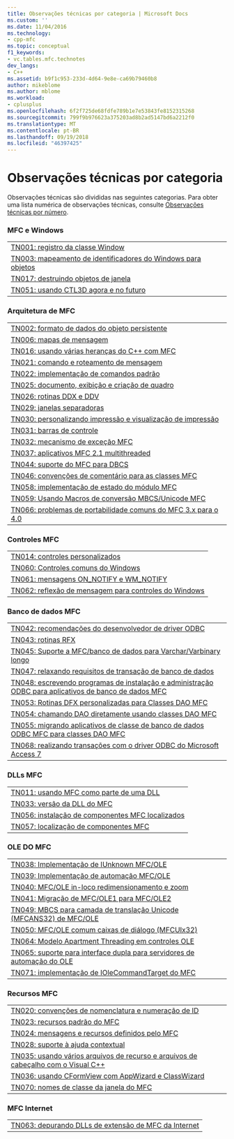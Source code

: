 ```yaml
---
title: Observações técnicas por categoria | Microsoft Docs
ms.custom: ''
ms.date: 11/04/2016
ms.technology:
- cpp-mfc
ms.topic: conceptual
f1_keywords:
- vc.tables.mfc.technotes
dev_langs:
- C++
ms.assetid: b9f1c953-233d-4d64-9e8e-ca69b79460b8
author: mikeblome
ms.author: mblome
ms.workload:
- cplusplus
ms.openlocfilehash: 6f2f725de68fdfe789b1e7e53843fe8152315268
ms.sourcegitcommit: 799f9b976623a375203ad8b2ad5147bd6a2212f0
ms.translationtype: MT
ms.contentlocale: pt-BR
ms.lasthandoff: 09/19/2018
ms.locfileid: "46397425"
---
```

# <a name="technical-notes-by-category"></a>Observações técnicas por categoria

Observações técnicas são divididas nas seguintes categorias. Para obter uma lista numérica de observações técnicas, consulte [Observações técnicas por número](../mfc/technical-notes-by-number.md).

### <a name="mfc-and-windows"></a>MFC e Windows

||
|-|
|[TN001: registro da classe Window](../mfc/tn001-window-class-registration.md)|
|[TN003: mapeamento de identificadores do Windows para objetos](../mfc/tn003-mapping-of-windows-handles-to-objects.md)|
|[TN017: destruindo objetos de janela](../mfc/tn017-destroying-window-objects.md)|
|[TN051: usando CTL3D agora e no futuro](../mfc/tn051-using-ctl3d-now-and-in-the-future.md)|

### <a name="mfc-architecture"></a>Arquitetura de MFC

||
|-|
|[TN002: formato de dados do objeto persistente](../mfc/tn002-persistent-object-data-format.md)|
|[TN006: mapas de mensagem](../mfc/tn006-message-maps.md)|
|[TN016: usando várias heranças do C++ com MFC](../mfc/tn016-using-cpp-multiple-inheritance-with-mfc.md)|
|[TN021: comando e roteamento de mensagem](../mfc/tn021-command-and-message-routing.md)|
|[TN022: implementação de comandos padrão](../mfc/tn022-standard-commands-implementation.md)|
|[TN025: documento, exibição e criação de quadro](../mfc/tn025-document-view-and-frame-creation.md)|
|[TN026: rotinas DDX e DDV](../mfc/tn026-ddx-and-ddv-routines.md)|
|[TN029: janelas separadoras](../mfc/tn029-splitter-windows.md)|
|[TN030: personalizando impressão e visualização de impressão](../mfc/tn030-customizing-printing-and-print-preview.md)|
|[TN031: barras de controle](../mfc/tn031-control-bars.md)|
|[TN032: mecanismo de exceção MFC](../mfc/tn032-mfc-exception-mechanism.md)|
|[TN037: aplicativos MFC 2.1 multithreaded](../mfc/tn037-multithreaded-mfc-2-1-applications.md)|
|[TN044: suporte do MFC para DBCS](../mfc/tn044-mfc-support-for-dbcs.md)|
|[TN046: convenções de comentário para as classes MFC](../mfc/tn046-commenting-conventions-for-the-mfc-classes.md)|
|[TN058: implementação de estado do módulo MFC](../mfc/tn058-mfc-module-state-implementation.md)|
|[TN059: Usando Macros de conversão MBCS/Unicode MFC](../mfc/tn059-using-mfc-mbcs-unicode-conversion-macros.md)|
|[TN066: problemas de portabilidade comuns do MFC 3.x para o 4.0](../mfc/tn066-common-mfc-3-x-to-4-0-porting-issues.md)|

### <a name="mfc-controls"></a>Controles MFC

||
|-|
|[TN014: controles personalizados](../mfc/tn014-custom-controls.md)|
|[TN060: Controles comuns do Windows](../mfc/tn060-the-new-windows-common-controls.md)|
|[TN061: mensagens ON_NOTIFY e WM_NOTIFY](../mfc/tn061-on-notify-and-wm-notify-messages.md)|
|[TN062: reflexão de mensagem para controles do Windows](../mfc/tn062-message-reflection-for-windows-controls.md)|

### <a name="mfc-database"></a>Banco de dados MFC

||
|-|
|[TN042: recomendações do desenvolvedor de driver ODBC](../mfc/tn042-odbc-driver-developer-recommendations.md)|
|[TN043: rotinas RFX](../mfc/tn043-rfx-routines.md)|
|[TN045: Suporte a MFC/banco de dados para Varchar/Varbinary longo](../mfc/tn045-mfc-database-support-for-long-varchar-varbinary.md)|
|[TN047: relaxando requisitos de transação de banco de dados](../mfc/tn047-relaxing-database-transaction-requirements.md)|
|[TN048: escrevendo programas de instalação e administração ODBC para aplicativos de banco de dados MFC](../mfc/tn048-writing-odbc-setup-and-administration-programs.md)|
|[TN053: Rotinas DFX personalizadas para Classes DAO MFC](../mfc/tn053-custom-dfx-routines-for-dao-database-classes.md)|
|[TN054: chamando DAO diretamente usando classes DAO MFC](../mfc/tn054-calling-dao-directly-while-using-mfc-dao-classes.md)|
|[TN055: migrando aplicativos de classe de banco de dados ODBC MFC para classes DAO MFC](../mfc/tn055-migrating-mfc-odbc-database-class-applications-to-mfc-dao-classes.md)|
|[TN068: realizando transações com o driver ODBC do Microsoft Access 7](../mfc/tn068-performing-transactions-with-the-microsoft-access-7-odbc-driver.md)|

### <a name="mfc-dlls"></a>DLLs MFC

||
|-|
|[TN011: usando MFC como parte de uma DLL](../mfc/tn011-using-mfc-as-part-of-a-dll.md)|
|[TN033: versão da DLL do MFC](../mfc/tn033-dll-version-of-mfc.md)|
|[TN056: instalação de componentes MFC localizados](../mfc/tn056-installation-of-localized-mfc-components.md)|
|[TN057: localização de componentes MFC](../mfc/tn057-localization-of-mfc-components.md)|

### <a name="mfc-ole"></a>OLE DO MFC

||
|-|
|[TN038: Implementação de IUnknown MFC/OLE](../mfc/tn038-mfc-ole-iunknown-implementation.md)|
|[TN039: Implementação de automação MFC/OLE](../mfc/tn039-mfc-ole-automation-implementation.md)|
|[TN040: MFC/OLE in-loco redimensionamento e zoom](../mfc/tn040-mfc-ole-in-place-resizing-and-zooming.md)|
|[TN041: Migração de MFC/OLE1 para MFC/OLE2](../mfc/tn041-mfc-ole1-migration-to-mfc-ole-2.md)|
|[TN049: MBCS para camada de translação Unicode (MFCANS32) de MFC/OLE](../mfc/tn049-mfc-ole-mbcs-to-unicode-translation-layer-mfcans32.md)|
|[TN050: MFC/OLE comum caixas de diálogo (MFCUIx32)](../mfc/tn050-mfc-ole-common-dialogs-mfcuix32.md)|
|[TN064: Modelo Apartment Threading em controles OLE](../mfc/tn064-apartment-model-threading-in-activex-controls.md)|
|[TN065: suporte para interface dupla para servidores de automação do OLE](../mfc/tn065-dual-interface-support-for-ole-automation-servers.md)|
|[TN071: implementação de IOleCommandTarget do MFC](../mfc/tn071-mfc-iolecommandtarget-implementation.md)|

### <a name="mfc-resources"></a>Recursos MFC

||
|-|
|[TN020: convenções de nomenclatura e numeração de ID](../mfc/tn020-id-naming-and-numbering-conventions.md)|
|[TN023: recursos padrão do MFC](../mfc/tn023-standard-mfc-resources.md)|
|[TN024: mensagens e recursos definidos pelo MFC](../mfc/tn024-mfc-defined-messages-and-resources.md)|
|[TN028: suporte à ajuda contextual](../mfc/tn028-context-sensitive-help-support.md)|
|[TN035: usando vários arquivos de recurso e arquivos de cabeçalho com o Visual C++](../mfc/tn035-using-multiple-resource-files-and-header-files-with-visual-cpp.md)|
|[TN036: usando CFormView com AppWizard e ClassWizard](../mfc/tn036-using-cformview-with-appwizard-and-classwizard.md)|
|[TN070: nomes de classe da janela do MFC](../mfc/tn070-mfc-window-class-names.md)|

### <a name="mfc-internet"></a>MFC Internet

||
|-|
|[TN063: depurando DLLs de extensão de MFC da Internet](../mfc/tn063-debugging-internet-extension-dlls.md)|


